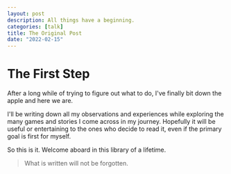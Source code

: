 ```yaml
---
layout: post
description: All things have a beginning.
categories: [talk]
title: The Original Post
date: "2022-02-15"
---
```

# The First Step
After a long while of trying to figure out what to do, I've finally bit down the apple and here we are.

I'll be writing down all my observations and experiences while exploring the many games and stories I come across in my journey.
Hopefully it will be useful or entertaining to the ones who decide to read it, even if the primary goal is first for myself.

So this is it. Welcome aboard in this library of a lifetime.

>What is written will not be forgotten.

<script src="https://utteranc.es/client.js"
        repo="orian34/travelogues"
        issue-term="title"
        label="Comment"
        theme="github-dark"
        crossorigin="anonymous"
        async>
</script>
